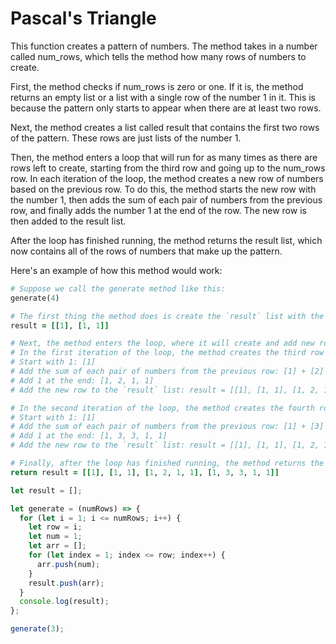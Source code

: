 # Pascal's Triangle

This function creates a pattern of numbers. The method takes in a number called num_rows, which tells the method how many rows of numbers to create.

First, the method checks if num_rows is zero or one. If it is, the method returns an empty list or a list with a single row of the number 1 in it. This is because the pattern only starts to appear when there are at least two rows.

Next, the method creates a list called result that contains the first two rows of the pattern. These rows are just lists of the number 1.

Then, the method enters a loop that will run for as many times as there are rows left to create, starting from the third row and going up to the num_rows row. In each iteration of the loop, the method creates a new row of numbers based on the previous row. To do this, the method starts the new row with the number 1, then adds the sum of each pair of numbers from the previous row, and finally adds the number 1 at the end of the row. The new row is then added to the result list.

After the loop has finished running, the method returns the result list, which now contains all of the rows of numbers that make up the pattern.

Here's an example of how this method would work:

```ruby
# Suppose we call the generate method like this:
generate(4)

# The first thing the method does is create the `result` list with the first two rows of the pattern:
result = [[1], [1, 1]]

# Next, the method enters the loop, where it will create and add new rows to the `result` list.
# In the first iteration of the loop, the method creates the third row of the pattern:
# Start with 1: [1]
# Add the sum of each pair of numbers from the previous row: [1] + [2] + [1] = [1, 2, 1]
# Add 1 at the end: [1, 2, 1, 1]
# Add the new row to the `result` list: result = [[1], [1, 1], [1, 2, 1, 1]]

# In the second iteration of the loop, the method creates the fourth row of the pattern:
# Start with 1: [1]
# Add the sum of each pair of numbers from the previous row: [1] + [3] + [3] + [1] = [1, 3, 3, 1]
# Add 1 at the end: [1, 3, 3, 1, 1]
# Add the new row to the `result` list: result = [[1], [1, 1], [1, 2, 1, 1], [1, 3, 3, 1, 1]]

# Finally, after the loop has finished running, the method returns the `result` list:
return result = [[1], [1, 1], [1, 2, 1, 1], [1, 3, 3, 1, 1]]
```

```js
let result = [];

let generate = (numRows) => {
  for (let i = 1; i <= numRows; i++) {
    let row = i;
    let num = 1;
    let arr = [];
    for (let index = 1; index <= row; index++) {
      arr.push(num);
    }
    result.push(arr);
  }
  console.log(result);
};

generate(3);
```
